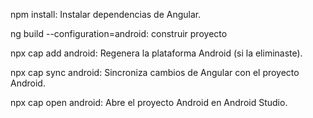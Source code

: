 npm install: Instalar dependencias de Angular.

ng build --configuration=android: construir proyecto

npx cap add android: Regenera la plataforma Android (si la eliminaste).

npx cap sync android: Sincroniza cambios de Angular con el proyecto Android.

npx cap open android: Abre el proyecto Android en Android Studio.
